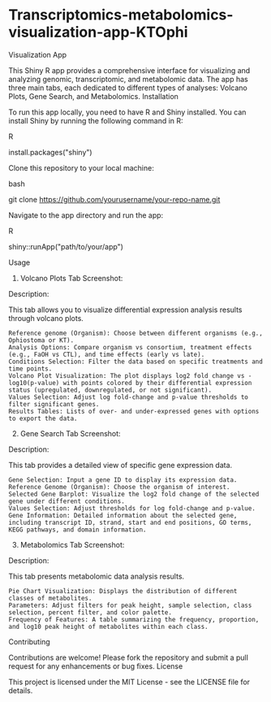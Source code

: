 # Transcriptomics-metabolomics-visualization-app-KTOphi
Visualization App

This Shiny R app provides a comprehensive interface for visualizing and analyzing genomic, transcriptomic, and metabolomic data. The app has three main tabs, each dedicated to different types of analyses: Volcano Plots, Gene Search, and Metabolomics.
Installation

To run this app locally, you need to have R and Shiny installed. You can install Shiny by running the following command in R:

R

install.packages("shiny")

Clone this repository to your local machine:

bash

git clone https://github.com/yourusername/your-repo-name.git

Navigate to the app directory and run the app:

R

shiny::runApp("path/to/your/app")

Usage
1. Volcano Plots Tab
Screenshot:

Description:

This tab allows you to visualize differential expression analysis results through volcano plots.

    Reference genome (Organism): Choose between different organisms (e.g., Ophiostoma or KT).
    Analysis Options: Compare organism vs consortium, treatment effects (e.g., FaOH vs CTL), and time effects (early vs late).
    Conditions Selection: Filter the data based on specific treatments and time points.
    Volcano Plot Visualization: The plot displays log2 fold change vs -log10(p-value) with points colored by their differential expression status (upregulated, downregulated, or not significant).
    Values Selection: Adjust log fold-change and p-value thresholds to filter significant genes.
    Results Tables: Lists of over- and under-expressed genes with options to export the data.

2. Gene Search Tab
Screenshot:

Description:

This tab provides a detailed view of specific gene expression data.

    Gene Selection: Input a gene ID to display its expression data.
    Reference Genome (Organism): Choose the organism of interest.
    Selected Gene Barplot: Visualize the log2 fold change of the selected gene under different conditions.
    Values Selection: Adjust thresholds for log fold-change and p-value.
    Gene Information: Detailed information about the selected gene, including transcript ID, strand, start and end positions, GO terms, KEGG pathways, and domain information.

3. Metabolomics Tab
Screenshot:

Description:

This tab presents metabolomic data analysis results.

    Pie Chart Visualization: Displays the distribution of different classes of metabolites.
    Parameters: Adjust filters for peak height, sample selection, class selection, percent filter, and color palette.
    Frequency of Features: A table summarizing the frequency, proportion, and log10 peak height of metabolites within each class.

Contributing

Contributions are welcome! Please fork the repository and submit a pull request for any enhancements or bug fixes.
License

This project is licensed under the MIT License - see the LICENSE file for details.

